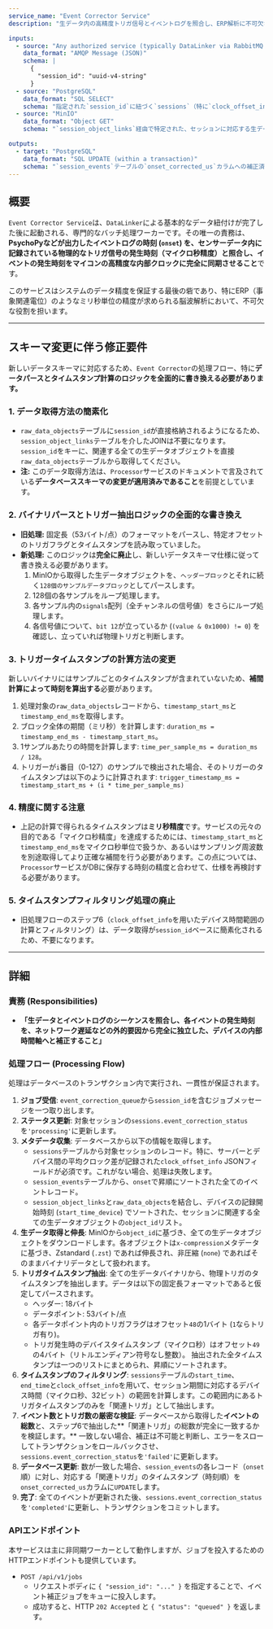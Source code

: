 ```yaml
---
service_name: "Event Corrector Service"
description: "生データ内の高精度トリガ信号とイベントログを照合し、ERP解析に不可欠なマイクロ秒精度のイベント時刻を算出する、計算集約型の非同期バックエンドサービス。"

inputs:
  - source: "Any authorized service (typically DataLinker via RabbitMQ: event_correction_queue)"
    data_format: "AMQP Message (JSON)"
    schema: |
      {
        "session_id": "uuid-v4-string"
      }
  - source: "PostgreSQL"
    data_format: "SQL SELECT"
    schema: "指定された`session_id`に紐づく`sessions`（特に`clock_offset_info`）、`session_events`、`session_object_links`のレコード"
  - source: "MinIO"
    data_format: "Object GET"
    schema: "`session_object_links`経由で特定された、セッションに対応する生データオブジェクト群（zstd圧縮または非圧縮）"

outputs:
  - target: "PostgreSQL"
    data_format: "SQL UPDATE (within a transaction)"
    schema: "`session_events`テーブルの`onset_corrected_us`カラムへの補正済みタイムスタンプの書き込み、および`sessions`テーブルの`event_correction_status`の更新（`completed` / `failed`）"
---
```


## 概要

`Event Corrector Service`は、`DataLinker`による基本的なデータ紐付けが完了した後に起動される、専門的なバッチ処理ワーカーです。その唯一の責務は、**PsychoPyなどが出力したイベントログの時刻 (`onset`) を、センサーデータ内に記録されている物理的なトリガ信号の発生時刻（マイクロ秒精度）と照合し、イベントの発生時刻をマイコンの高精度な内部クロックに完全に同期させること**です。

このサービスはシステムのデータ精度を保証する最後の砦であり、特にERP（事象関連電位）のようなミリ秒単位の精度が求められる脳波解析において、不可欠な役割を担います。

---

## スキーマ変更に伴う修正要件

新しいデータスキーマに対応するため、`Event Corrector`の処理フロー、特に**データパースとタイムスタンプ計算のロジックを全面的に書き換える必要があります。**

### 1. データ取得方法の簡素化

- `raw_data_objects`テーブルに`session_id`が直接格納されるようになるため、`session_object_links`テーブルを介したJOINは不要になります。`session_id`をキーに、関連する全ての生データオブジェクトを直接`raw_data_objects`テーブルから取得してください。
- **注:** このデータ取得方法は、`Processor`サービスのドキュメントで言及されている**データベーススキーマの変更が適用済みであること**を前提としています。

### 2. バイナリパースとトリガー抽出ロジックの全面的な書き換え

- **旧処理:** 固定長（53バイト/点）のフォーマットをパースし、特定オフセットのトリガフラグとタイムスタンプを読み取っていました。
- **新処理:** このロジックは**完全に廃止**し、新しいデータスキーマ仕様に従って書き換える必要があります。
  1.  MinIOから取得した生データオブジェクトを、`ヘッダーブロック`とそれに続く`128個のサンプルデータブロック`としてパースします。
  2.  128個の各サンプルをループ処理します。
  3.  各サンプル内の`signals`配列（全チャンネルの信号値）をさらにループ処理します。
  4.  各信号値について、`bit 12`が立っているか (`(value & 0x1000) != 0`) を確認し、立っていれば物理トリガと判断します。

### 3. トリガータイムスタンプの計算方法の変更

新しいバイナリにはサンプルごとのタイムスタンプが含まれていないため、**補間計算によって時刻を算出する**必要があります。

1.  処理対象の`raw_data_objects`レコードから、`timestamp_start_ms`と`timestamp_end_ms`を取得します。
2.  ブロック全体の期間（ミリ秒）を計算します: `duration_ms = timestamp_end_ms - timestamp_start_ms`。
3.  1サンプルあたりの時間を計算します: `time_per_sample_ms = duration_ms / 128`。
4.  トリガーが`i`番目（0-127）のサンプルで検出された場合、そのトリガーのタイムスタンプは以下のように計算されます:
    `trigger_timestamp_ms = timestamp_start_ms + (i * time_per_sample_ms)`

### 4. 精度に関する注意

- 上記の計算で得られるタイムスタンプは**ミリ秒精度**です。サービスの元々の目的である「マイクロ秒精度」を達成するためには、`timestamp_start_ms`と`timestamp_end_ms`をマイクロ秒単位で扱うか、あるいはサンプリング周波数を別途取得してより正確な補間を行う必要があります。この点については、`Processor`サービスがDBに保存する時刻の精度と合わせて、仕様を再検討する必要があります。

### 5. タイムスタンプフィルタリング処理の廃止

- 旧処理フローのステップ6（`clock_offset_info`を用いたデバイス時間範囲の計算とフィルタリング）は、データ取得が`session_id`ベースに簡素化されるため、不要になります。

---

## 詳細

### 責務 (Responsibilities)

- **「生データとイベントログのシーケンスを照合し、各イベントの発生時刻を、ネットワーク遅延などの外的要因から完全に独立した、デバイスの内部時間軸へと補正すること」**

### 処理フロー (Processing Flow)

処理はデータベースのトランザクション内で実行され、一貫性が保証されます。

1.  **ジョブ受信**: `event_correction_queue`から`session_id`を含むジョブメッセージを一つ取り出します。
2.  **ステータス更新**: 対象セッションの`sessions.event_correction_status`を`'processing'`に更新します。
3.  **メタデータ収集**: データベースから以下の情報を取得します。
    -   `sessions`テーブルから対象セッションのレコード。特に、サーバーとデバイス間の平均クロック差が記録された`clock_offset_info` JSONフィールドが必須です。これがない場合、処理は失敗します。
    -   `session_events`テーブルから、`onset`で昇順にソートされた全てのイベントレコード。
    -   `session_object_links`と`raw_data_objects`を結合し、デバイスの記録開始時刻 (`start_time_device`) でソートされた、セッションに関連する全ての生データオブジェクトの`object_id`リスト。
4.  **生データ取得と伸長**: MinIOから`object_id`に基づき、全ての生データオブジェクトをダウンロードします。各オブジェクトは`x-compression`メタデータに基づき、Zstandard (`.zst`) であれば伸長され、非圧縮 (`none`) であればそのままバイナリデータとして扱われます。
5.  **トリガタイムスタンプ抽出**: 全ての生データバイナリから、物理トリガのタイムスタンプを抽出します。データは以下の固定長フォーマットであると仮定してパースされます。
    -   ヘッダー: 18バイト
    -   データポイント: 53バイト/点
    -   各データポイント内のトリガフラグはオフセット`48`の1バイト (`1`ならトリガ有り)。
    -   トリガ発生時のデバイスタイムスタンプ（マイクロ秒）はオフセット`49`の4バイト（リトルエンディアン符号なし整数）。
    抽出された全タイムスタンプは一つのリストにまとめられ、昇順にソートされます。
6.  **タイムスタンプのフィルタリング**: `sessions`テーブルの`start_time`、`end_time`と`clock_offset_info`を用いて、セッション期間に対応するデバイス時間（マイクロ秒、32ビット）の範囲を計算します。この範囲内にあるトリガタイムスタンプのみを「関連トリガ」として抽出します。
7.  **イベント数とトリガ数の厳密な検証**: データベースから取得した**イベントの総数**と、ステップ6で抽出した**「関連トリガ」の総数が完全に一致するかを検証します。** 一致しない場合、補正は不可能と判断し、エラーをスローしてトランザクションをロールバックさせ、`sessions.event_correction_status`を`'failed'`に更新します。
8.  **データベース更新**: 数が一致した場合、`session_events`の各レコード（`onset`順）に対し、対応する「関連トリガ」のタイムスタンプ（時刻順）を`onset_corrected_us`カラムに`UPDATE`します。
9.  **完了**: 全てのイベントが更新された後、`sessions.event_correction_status`を`'completed'`に更新し、トランザクションをコミットします。

### APIエンドポイント

本サービスは主に非同期ワーカーとして動作しますが、ジョブを投入するためのHTTPエンドポイントも提供しています。

-   `POST /api/v1/jobs`
    -   リクエストボディに `{ "session_id": "..." }` を指定することで、イベント補正ジョブをキューに投入します。
    -   成功すると、HTTP `202 Accepted` と `{ "status": "queued" }` を返します。